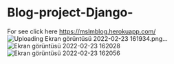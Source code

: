 # Blog-project-Django-
For see click here https://mslmblog.herokuapp.com/
![Uploading Ekran görüntüsü 2022-02-23 161934.png…]()
![Ekran görüntüsü 2022-02-23 162028](https://user-images.githubusercontent.com/87023339/155327522-25094ce7-74b7-4695-914e-ac3ce30c6692.png)
![Ekran görüntüsü 2022-02-23 162056](https://user-images.githubusercontent.com/87023339/155327527-3577c0a9-06ad-4efe-8377-933d1749fea8.png)

